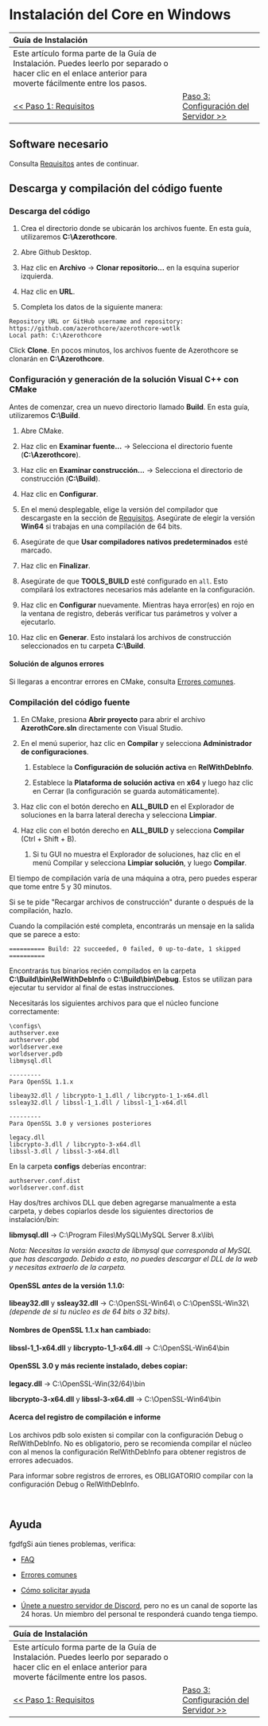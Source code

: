 # Instalación del Core en Windows

| Guía de Instalación | |
| :- | :- |
| Este artículo forma parte de la Guía de Instalación. Puedes leerlo por separado o hacer clic en el enlace anterior para moverte fácilmente entre los pasos. |
| [<< Paso 1: Requisitos](requirements.md) | [Paso 3: Configuración del Servidor >>](server-setup.md) |

## Software necesario

Consulta [Requisitos](requirements.md) antes de continuar.

## Descarga y compilación del código fuente

### Descarga del código

1. Crea el directorio donde se ubicarán los archivos fuente. En esta guía, utilizaremos **C:\Azerothcore**.

2. Abre Github Desktop.

3. Haz clic en **Archivo** -> **Clonar repositorio...** en la esquina superior izquierda.

4. Haz clic en **URL**.

5. Completa los datos de la siguiente manera:

```text
Repository URL or GitHub username and repository: https://github.com/azerothcore/azerothcore-wotlk
Local path: C:\Azerothcore
```

Click **Clone**. En pocos minutos, los archivos fuente de Azerothcore se clonarán en **C:\Azerothcore**.

### Configuración y generación de la solución Visual C++ con CMake

Antes de comenzar, crea un nuevo directorio llamado **Build**. En esta guía, utilizaremos **C:\Build**.

1. Abre CMake.

2. Haz clic en **Examinar fuente...** → Selecciona el directorio fuente (**C:\Azerothcore**).

3. Haz clic en **Examinar construcción...** → Selecciona el directorio de construcción (**C:\Build**).

4. Haz clic en **Configurar**.

5. En el menú desplegable, elige la versión del compilador que descargaste en la sección de [Requisitos](windows-requirements.md). Asegúrate de elegir la versión **Win64** si trabajas en una compilación de 64 bits.

6. Asegúrate de que **Usar compiladores nativos predeterminados** esté marcado.

7. Haz clic en **Finalizar**.

8. Asegúrate de que **TOOLS_BUILD** esté configurado en `all`. Esto compilará los extractores necesarios más adelante en la configuración.

9. Haz clic en **Configurar** nuevamente. Mientras haya error(es) en rojo en la ventana de registro, deberás verificar tus parámetros y volver a ejecutarlo.

10. Haz clic en **Generar**. Esto instalará los archivos de construcción seleccionados en tu carpeta **C:\Build**.

#### Solución de algunos errores

Si llegaras a encontrar errores en CMake, consulta [Errores comunes](common-errors#core-installation-errors).

### Compilación del código fuente

1. En CMake, presiona **Abrir proyecto** para abrir el archivo **AzerothCore.sln** directamente con Visual Studio.

1. En el menú superior, haz clic en **Compilar** y selecciona **Administrador de configuraciones**.

    1. Establece la **Configuración de solución activa** en **RelWithDebInfo**.

    1. Establece la **Plataforma de solución activa** en **x64** y luego haz clic en Cerrar (la configuración se guarda automáticamente).

1. Haz clic con el botón derecho en **ALL_BUILD** en el Explorador de soluciones en la barra lateral derecha y selecciona **Limpiar**.

1. Haz clic con el botón derecho en **ALL_BUILD** y selecciona **Compilar** (Ctrl + Shift + B).

    1. Si tu GUI no muestra el Explorador de soluciones, haz clic en el menú Compilar y selecciona **Limpiar solución**, y luego **Compilar**.

El tiempo de compilación varía de una máquina a otra, pero puedes esperar que tome entre 5 y 30 minutos.

Si se te pide "Recargar archivos de construcción" durante o después de la compilación, hazlo.

Cuando la compilación esté completa, encontrarás un mensaje en la salida que se parece a esto:

```text
========== Build: 22 succeeded, 0 failed, 0 up-to-date, 1 skipped ==========
```

Encontrarás tus binarios recién compilados en la carpeta **C:\Build\bin\RelWithDebInfo** o **C:\Build\bin\Debug**. Estos se utilizan para ejecutar tu servidor al final de estas instrucciones.

Necesitarás los siguientes archivos para que el núcleo funcione correctamente:

```text
\configs\
authserver.exe
authserver.pbd
worldserver.exe
worldserver.pdb
libmysql.dll

---------
Para OpenSSL 1.1.x

libeay32.dll / libcrypto-1_1.dll / libcrypto-1_1-x64.dll
ssleay32.dll / libssl-1_1.dll / libssl-1_1-x64.dll

---------
Para OpenSSL 3.0 y versiones posteriores

legacy.dll
libcrypto-3.dll / libcrypto-3-x64.dll
libssl-3.dll / libssl-3-x64.dll
```

En la carpeta **configs** deberías encontrar:

```text
authserver.conf.dist
worldserver.conf.dist
```

Hay dos/tres archivos DLL que deben agregarse manualmente a esta carpeta, y debes copiarlos desde los siguientes directorios de instalación/bin:

**libmysql.dll** → C:\Program Files\MySQL\MySQL Server 8.x\lib\

*Nota: Necesitas la versión exacta de libmysql que corresponda al MySQL que has descargado. Debido a esto, no puedes descargar el DLL de la web y necesitas extraerlo de la carpeta.*

#### OpenSSL _antes_ de la versión 1.1.0:

**libeay32.dll** y **ssleay32.dll** → C:\OpenSSL-Win64\ o C:\OpenSSL-Win32\ *(depende de si tu núcleo es de 64 bits o 32 bits)*.

#### Nombres de OpenSSL 1.1.x han cambiado:

**libssl-1_1-x64.dll** y **libcrypto-1_1-x64.dll** → C:\OpenSSL-Win64\bin

#### OpenSSL 3.0 y más reciente instalado, debes copiar:

**legacy.dll** → C:\OpenSSL-Win(32/64)\bin

**libcrypto-3-x64.dll** y **libssl-3-x64.dll** → C:\OpenSSL-Win64\bin

#### Acerca del registro de compilación e informe

Los archivos pdb solo existen si compilar con la configuración Debug o RelWithDebInfo. No es obligatorio, pero se recomienda compilar el núcleo con al menos la configuración RelWithDebInfo para obtener registros de errores adecuados.

Para informar sobre registros de errores, es OBLIGATORIO compilar con la configuración Debug o RelWithDebInfo.

<br>

## Ayuda

fgdfgSi aún tienes problemas, verifica:

* [FAQ](faq.md)

* [Errores comunes](common-errors.md)

* [Cómo solicitar ayuda](how-to-ask-for-help.md)

* [Únete a nuestro servidor de Discord](https://discord.gg/gkt4y2x), pero no es un canal de soporte las 24 horas. Un miembro del personal te responderá cuando tenga tiempo.

| Guía de Instalación | |
| :- | :- |
| Este artículo forma parte de la Guía de Instalación. Puedes leerlo por separado o hacer clic en el enlace anterior para moverte fácilmente entre los pasos. |
| [<< Paso 1: Requisitos](requirements.md) | [Paso 3: Configuración del Servidor >>](server-setup.md) |
